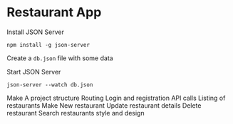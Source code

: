 # Restaurant App

Install JSON Server


`npm install -g json-server`

Create a `db.json` file with some data

Start JSON Server

`json-server --watch db.json`


Make A project structure
Routing 
Login and registration
API calls
Listing of restaurants
Make New restaurant
Update restaurant details
Delete restaurant
Search restaurants
style and design 